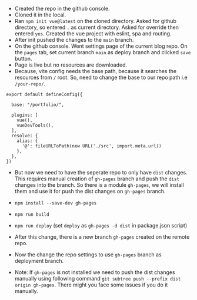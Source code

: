 <!--  -->

- Created the repo in the github console.
- Cloned it in the local. 
- Ran `npm init vue@latest` on the cloned directory. Asked for github directory, so entered `.` as current directory. Asked for override then entered `yes`. Created the vue project with eslint, spa and routing.
- After init pushed the changes to the `main` branch.
- On the github console. Went settings page of the current blog repo. On the `pages` tab, set current branch `main` as deploy branch and clicked `save` button.
- Page is live but no resources are downloaded.
- Because, vite config needs the base path, because it searches the resources from `/` root. So, need to change the base to our repo path i.e `/your-repo/`.

```
export default defineConfig({

  base: "/portfolio/",

  plugins: [
    vue(),
    vueDevTools(),
  ],
  resolve: {
    alias: {
      '@': fileURLToPath(new URL('./src', import.meta.url))
    },
  },
})
```

- But now we need to have the seperate repo to only have `dist` changes. This requires manual creation of `gh-pages` branch and push the `dist` changes into the branch. So there is a module `gh-pages`, we will install them and use it for push the dist changes on `gh-pages` branch.

- `npm install --save-dev gh-pages`
- `npm run build`
- `npm run deploy` (set `deploy` as `gh-pages -d dist` in package.json script)

- After this change, there is a new branch `gh-pages` created on the remote repo.

- Now the change the repo settings to use `gh-pages` branch as deployment branch.

- Note: If `gh-pages` is not installed we need to push the dist changes manually using following command `git subtree push --prefix dist origin gh-pages`. There might you face some issues if you do it manually.
